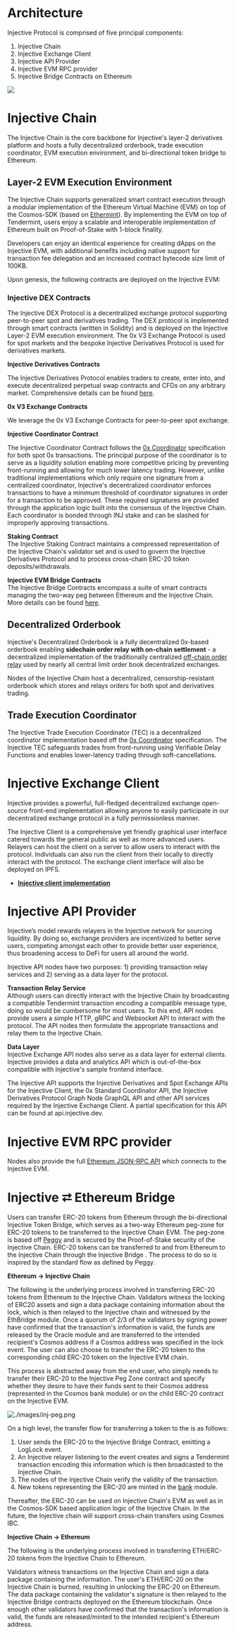 # Architecture

Injective Protocol is comprised of five principal components:

1. Injective Chain
2. Injective Exchange Client
3. Injective API Provider
4. Injective EVM RPC provider
5. Injective Bridge Contracts on Ethereum

![](./images/ContractArchitecture.png)

# Injective Chain

The Injective Chain is the core backbone for Injective's layer-2 derivatives platform and hosts a fully decentralized orderbook, trade execution coordinator, EVM execution environment, and bi-directional token bridge to Ethereum. 

## Layer-2 EVM Execution Environment

The Injective Chain supports generalized smart contract execution through a modular implementation of the Ethereum Virtual Machine (EVM) on top of the Cosmos-SDK (based on [Ethermint](https://github.com/chainsafe/ethermint)). By implementing the EVM on top of Tendermint, users enjoy a scalable and interoperable implementation of Ethereum built on Proof-of-Stake with 1-block finality.

Developers can enjoy an identical experience for creating dApps on the Injective EVM, with additional benefits including native support for transaction fee delegation and an increased contract bytecode size limit of 100KB. 

Upon genesis, the following contracts are deployed on the Injective EVM:

### Injective DEX Contracts

The Injective DEX Protocol is a decentralized exchange protocol supporting peer-to-peer spot and derivatives trading. The DEX protocol is implemented through smart contracts (written in Solidity) and is deployed on the Injective Layer-2 EVM execution environment. The 0x V3 Exchange Protocol is used for spot markets and the bespoke Injective Derivatives Protocol is used for derivatives markets. 

**Injective Derivatives Contracts**

The Injective Derivatives Protocol enables traders to create, enter into, and execute decentralized perpetual swap contracts and CFDs on any arbitrary market. Comprehensive details can be found [here](https://github.com/InjectiveLabs/injective-futures).

**0x V3 Exchange Contracts**

We leverage the 0x V3 Exchange Contracts for peer-to-peer spot exchange. 

**Injective Coordinator Contract**  

The Injective Coordinator Contract follows the [0x Coordinator](https://github.com/0xProject/0x-protocol-specification/blob/master/v2/coordinator-specification.md) specification for both spot 0x transactions. The principal purpose of the coordinator is to serve as a liquidity solution enabling more competitive pricing by preventing front-running and allowing for much lower latency trading. However, unlike traditional implementations which only require one signature from a centralized coordinator, Injective's decentralized coordinator enforces transactions to have a minimum threshold of coordinator signatures in order for a transaction to be approved. These required signatures are provided through the application logic built into the consensus of the Injective Chain. Each coordinator is bonded through INJ stake and can be slashed for improperly approving transactions.

**Staking Contract**  
The Injective Staking Contract maintains a compressed representation of the Injective Chain's validator set and is used to govern the Injective Derivatives Protocol and to process cross-chain ERC-20 token deposits/withdrawals. 

**Injective EVM Bridge Contracts**  
The Injective Bridge Contracts encompass a suite of smart contracts managing the two-way peg between Ethereum and the Injective Chain. More details can be found [here](https://github.com/InjectiveLabs/injective-core).

## Decentralized Orderbook

Injective's Decentralized Orderbook is a fully decentralized 0x-based orderbook enabling **sidechain order relay with on-chain settlement** - a decentralized implementation of the traditionally centralized [off-chain order relay](https://github.com/0xProject/0x-protocol-specification/blob/master/v2/v2-specification.md#architecture) used by nearly all central limit order book decentralized exchanges. 

Nodes of the Injective Chain host a decentralized, censorship-resistant orderbook which stores and relays orders for both spot and derivatives trading. 

## Trade Execution Coordinator

The Injective Trade Execution Coordinator \(TEC\) is a decentralized coordinator implementation based off the [0x Coordinator](https://github.com/0xProject/0x-protocol-specification/blob/master/v3/coordinator-specification.md) specification. The Injective TEC safeguards trades from front-running using Verifiable Delay Functions and enables lower-latency trading through soft-cancellations.

# Injective Exchange Client

Injective provides a powerful, full-fledged decentralized exchange open-source front-end implementation allowing anyone to easily participate in our decentralized exchange protocol in a fully permissionless manner. 

The Injective Client is a comprehensive yet friendly graphical user interface catered towards the general public as well as more advanced users. Relayers can host the client on a server to allow users to interact with the protocol. Individuals can also run the client from their locally to directly interact with the protocol. The exchange client interface will also be deployed on IPFS.

- [**Injective client implementation**](https://github.com/InjectiveLabs/injective-client)

# Injective API Provider

Injective’s model rewards relayers in the Injective network for sourcing liquidity. By doing so, exchange providers are incentivized to better serve users, competing amongst each other to provide better user experience, thus broadening access to DeFi for users all around the world.

Injective API nodes have two purposes: 1\) providing transaction relay services and 2\) serving as a data layer for the protocol.

**Transaction Relay Service**  
Although users can directly interact with the Injective Chain by broadcasting a compatible Tendermint transaction encoding a compatible message type, doing so would be cumbersome for most users. To this end, API nodes provide users a simple HTTP, gRPC and Websocket API to interact with the protocol. The API nodes then formulate the appropriate transactions and relay them to the Injective Chain. 

**Data Layer**  
Injective Exchange API nodes also serve as a data layer for external clients. Injective provides a data and analytics API which is out-of-the-box compatible with Injective's sample frontend interface. 

The Injective API supports the Injective Derivatives and Spot Exchange APIs for the Injective Client, the 0x Standard Coordinator API, the Injective Derivatives Protocol Graph Node GraphQL API and other API services required by the Injective Exchange Client. A partial specification for this API can be found at api.injective.dev.

# Injective EVM RPC provider

Nodes also provide the full [Ethereum JSON-RPC API](https://eth.wiki/json-rpc/API) which connects to the Injective EVM. 

# Injective ⮂ Ethereum Bridge

Users can transfer ERC-20 tokens from Ethereum through the bi-directional Injective Token Bridge, which serves as a two-way Ethereum peg-zone for ERC-20 tokens to be transferred to the Injective Chain EVM. The peg-zone is based off [Peggy](https://github.com/cosmos/peggy) and is secured by the Proof-of-Stake security of the Injective Chain. ERC-20 tokens can be transferred to and from Ethereum to the Injective Chain through the Injective Bridge . The process to do so is inspired by the standard flow as defined by Peggy.

**Ethereum → Injective Chain**

The following is the underlying process involved in transferring ERC-20 tokens from Ethereum to the Injective Chain. Validators witness the locking of ERC20 assets and sign a data package containing information about the lock, which is then relayed to the Injective chain and witnessed by the EthBridge module. Once a quorum of 2/3 of the validators by signing power have confirmed that the transaction's information is valid, the funds are released by the Oracle module and are transferred to the intended recipient's Cosmos address if a Cosmos address was specified in the lock event. The user can also choose to transfer the ERC-20 token to the corresponding child ERC-20 token on the Injective EVM chain.

This process is abstracted away from the end user, who simply needs to transfer their ERC-20 to the Injective Peg Zone contract and specify whether they desire to have their funds sent to their Cosmos address (represented in the Cosmos bank module) or on the child ERC-20 contract on the Injective EVM. 

![./images/inj-peg.png](./images/inj-peg.png)

On a high level, the transfer flow for transferring a token to the is as follows:

1. User sends the ERC-20 to the Injective Bridge Contract, emitting a LogLock event.
2. An Injective relayer listening to the event creates and signs a Tendermint transaction encoding this information which is then broadcasted to the Injective Chain.
3. The nodes of the Injective Chain verify the validity of the transaction.
4. New tokens representing the ERC-20 are minted in the [bank](https://docs.cosmos.network/master/modules/bank/) module.

Thereafter, the ERC-20 can be used on Injective Chain's EVM as well as in the Cosmos-SDK based application logic of the Injective Chain. In the future, the Injective chain will support cross-chain transfers using Cosmos IBC.

**Injective Chain → Ethereum**

The following is the underlying process involved in transferring ETH/ERC-20 tokens from the Injective Chain to Ethereum.

Validators witness transactions on the Injective Chain and sign a data package containing the information. The user's ETH/ERC-20 on the Injective Chain is burned, resulting in unlocking the ERC-20 on Ethereum. The data package containing the validator's signature is then relayed to the Injective Bridge contracts deployed on the Ethereum blockchain. Once enough other validators have confirmed that the transaction's information is valid, the funds are released/minted to the intended recipient's Ethereum address. 